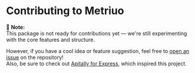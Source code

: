 # Contributing to Metriuo

🚧 **Note:**  
This package is not ready for contributions yet — we're still experimenting with the core features and structure.

However, if you have a cool idea or feature suggestion, feel free to [open an issue](../../issues) on the repository!  
Also, be sure to check out [Apitally for Express](https://apitally.io/express), which inspired this project.
